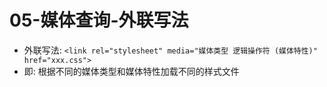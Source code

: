 # 05-媒体查询-外联写法

- 外联写法: `<link rel="stylesheet" media="媒体类型 逻辑操作符 (媒体特性)" href="xxx.css">`
- 即: 根据不同的媒体类型和媒体特性加载不同的样式文件